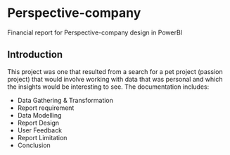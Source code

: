 # Perspective-company
 Financial report for Perspective-company design in PowerBI 
## Introduction
This project was one that resulted from a search for a pet project (passion project) that would involve working with data that was personal and which the insights would be interesting to see. The documentation includes:
- Data Gathering & Transformation
- Report requirement
- Data Modelling
- Report Design
- User Feedback
- Report Limitation
- Conclusion
